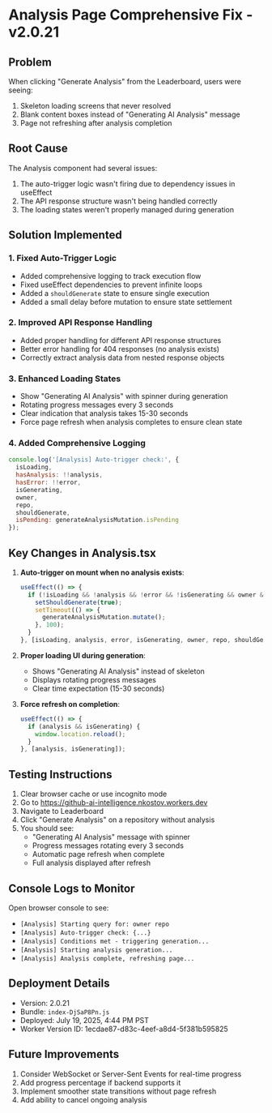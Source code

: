 # Analysis Page Comprehensive Fix - v2.0.21

## Problem
When clicking "Generate Analysis" from the Leaderboard, users were seeing:
1. Skeleton loading screens that never resolved
2. Blank content boxes instead of "Generating AI Analysis" message
3. Page not refreshing after analysis completion

## Root Cause
The Analysis component had several issues:
1. The auto-trigger logic wasn't firing due to dependency issues in useEffect
2. The API response structure wasn't being handled correctly
3. The loading states weren't properly managed during generation

## Solution Implemented

### 1. Fixed Auto-Trigger Logic
- Added comprehensive logging to track execution flow
- Fixed useEffect dependencies to prevent infinite loops
- Added a `shouldGenerate` state to ensure single execution
- Added a small delay before mutation to ensure state settlement

### 2. Improved API Response Handling
- Added proper handling for different API response structures
- Better error handling for 404 responses (no analysis exists)
- Correctly extract analysis data from nested response objects

### 3. Enhanced Loading States
- Show "Generating AI Analysis" with spinner during generation
- Rotating progress messages every 3 seconds
- Clear indication that analysis takes 15-30 seconds
- Force page refresh when analysis completes to ensure clean state

### 4. Added Comprehensive Logging
```javascript
console.log('[Analysis] Auto-trigger check:', {
  isLoading,
  hasAnalysis: !!analysis,
  hasError: !!error,
  isGenerating,
  owner,
  repo,
  shouldGenerate,
  isPending: generateAnalysisMutation.isPending
});
```

## Key Changes in Analysis.tsx

1. **Auto-trigger on mount when no analysis exists**:
   ```javascript
   useEffect(() => {
     if (!isLoading && !analysis && !error && !isGenerating && owner && repo && !shouldGenerate) {
       setShouldGenerate(true);
       setTimeout(() => {
         generateAnalysisMutation.mutate();
       }, 100);
     }
   }, [isLoading, analysis, error, isGenerating, owner, repo, shouldGenerate]);
   ```

2. **Proper loading UI during generation**:
   - Shows "Generating AI Analysis" instead of skeleton
   - Displays rotating progress messages
   - Clear time expectation (15-30 seconds)

3. **Force refresh on completion**:
   ```javascript
   useEffect(() => {
     if (analysis && isGenerating) {
       window.location.reload();
     }
   }, [analysis, isGenerating]);
   ```

## Testing Instructions

1. Clear browser cache or use incognito mode
2. Go to https://github-ai-intelligence.nkostov.workers.dev
3. Navigate to Leaderboard
4. Click "Generate Analysis" on a repository without analysis
5. You should see:
   - "Generating AI Analysis" message with spinner
   - Progress messages rotating every 3 seconds
   - Automatic page refresh when complete
   - Full analysis displayed after refresh

## Console Logs to Monitor

Open browser console to see:
- `[Analysis] Starting query for: owner repo`
- `[Analysis] Auto-trigger check: {...}`
- `[Analysis] Conditions met - triggering generation...`
- `[Analysis] Starting analysis generation...`
- `[Analysis] Analysis complete, refreshing page...`

## Deployment Details

- Version: 2.0.21
- Bundle: `index-DjSaP8Pn.js`
- Deployed: July 19, 2025, 4:44 PM PST
- Worker Version ID: 1ecdae87-d83c-4eef-a8d4-5f381b595825

## Future Improvements

1. Consider WebSocket or Server-Sent Events for real-time progress
2. Add progress percentage if backend supports it
3. Implement smoother state transitions without page refresh
4. Add ability to cancel ongoing analysis
